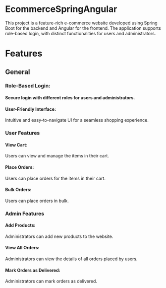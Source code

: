 # EcommerceSpringAngular
This project is a feature-rich e-commerce website developed using Spring Boot for the backend and Angular for the frontend. The application supports role-based login, with distinct functionalities for users and administrators.

# Features
## General
### Role-Based Login: 
#### Secure login with different roles for users and administrators.
#### User-Friendly Interface:
Intuitive and easy-to-navigate UI for a seamless shopping experience.
### User Features
#### View Cart: 
Users can view and manage the items in their cart.
#### Place Orders:
Users can place orders for the items in their cart.
#### Bulk Orders:
Users can place orders in bulk.
### Admin Features
#### Add Products: 
Administrators can add new products to the website.
#### View All Orders:
Administrators can view the details of all orders placed by users.
#### Mark Orders as Delivered: 
Administrators can mark orders as delivered.
